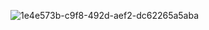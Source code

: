 ![1e4e573b-c9f8-492d-aef2-dc62265a5aba](https://github.com/user-attachments/assets/44741147-5f47-47a7-a48e-fd74715f4adc)
